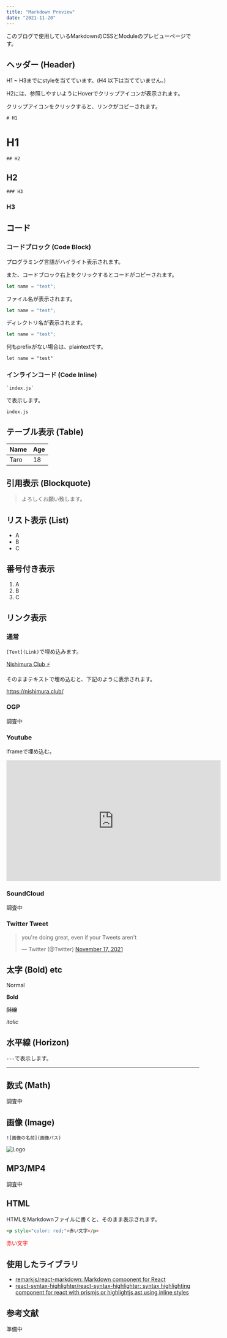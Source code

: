 ```yaml
---
title: "Markdown Preview"
date: "2021-11-20"
---
```


このブログで使用しているMarkdownのCSSとModuleのプレビューページです。

## ヘッダー (Header)

H1 ~ H3までにstyleを当てています。(H4 以下は当てていません。)

H2には、参照しやすいようにHoverでクリップアイコンが表示されます。

クリップアイコンをクリックすると、リンクがコピーされます。

`# H1`

# H1

`## H2`

## H2

`### H3`

### H3

## コード

### コードブロック (Code Block)

プログラミング言語がハイライト表示されます。

また、コードブロック右上をクリックするとコードがコピーされます。

```js
let name = "test";
```

ファイル名が表示されます。

```index.js
let name = "test";
```

ディレクトリ名が表示されます。

```src/index.js
let name = "test";
```

何もprefixがない場合は、plaintextです。

```
let name = "test"
```

### インラインコード (Code Inline)

```
`index.js`
```

で表示します。

`index.js`

## テーブル表示 (Table)

|Name|Age|
|---|---|
|Taro|18|

## 引用表示 (Blockquote)

> よろしくお願い致します。

## リスト表示 (List)

- A
- B
- C

## 番号付き表示

1. A
2. B
3. C

## リンク表示

### 通常

`[Text](Link)`で埋め込みます。

[Nishimura Club ⚡️](https://nishimura.club/)

そのままテキストで埋め込むと、下記のように表示されます。

https://nishimura.club/

### OGP

調査中

### Youtube

iframeで埋め込む。

<iframe width="560" height="315" src="https://www.youtube.com/embed/__NeP0RqACU" title="YouTube video player" frameborder="0" allow="accelerometer; autoplay; clipboard-write; encrypted-media; gyroscope; picture-in-picture" allowfullscreen></iframe>

### SoundCloud

調査中

### Twitter Tweet

<blockquote class="twitter-tweet"><p lang="en" dir="ltr">you&#39;re doing great, even if your Tweets aren&#39;t</p>&mdash; Twitter (@Twitter) <a href="https://twitter.com/Twitter/status/1461023836221153286?ref_src=twsrc%5Etfw">November 17, 2021</a></blockquote> <script async src="https://platform.twitter.com/widgets.js" charset="utf-8"></script>

## 太字 (Bold) etc

Normal

**Bold**

~~斜線~~

_italic_

## 水平線 (Horizon)

`---`で表示します。

---

## 数式 (Math)

調査中

## 画像 (Image)

`![画像の名前](画像パス)`

![Logo](/icon.png)

## MP3/MP4

調査中

## HTML

HTMLをMarkdownファイルに書くと、そのまま表示されます。

```html
<p style="color: red;">赤い文字</p>
```

<p style="color: red;">赤い文字</p>

## 使用したライブラリ

- [remarkjs/react-markdown: Markdown component for React](https://github.com/remarkjs/react-markdown)
- [react-syntax-highlighter/react-syntax-highlighter: syntax highlighting component for react with prismjs or highlightjs ast using inline styles](https://github.com/react-syntax-highlighter/react-syntax-highlighter)

## 参考文献

準備中